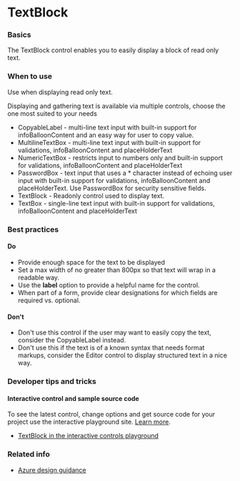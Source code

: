 ﻿# TextBlock

 
<a name="basics"></a>
### Basics
The TextBlock control enables you to easily display a block of read only text.


<!-- TODO get an IMAGE to embed here -->

<!-- TODO get an SAMPLE CODE to embed here -->

 
<a name="when-to-use"></a>
### When to use
Use when displaying read only text.

Displaying and gathering text is available via multiple controls, choose the one most suited to your needs
* CopyableLabel - multi-line text input with built-in support for infoBalloonContent and an easy way for user to copy value.
* MultilineTextBox - multi-line text input with built-in support for validations, infoBalloonContent and placeHolderText
* NumericTextBox - restricts input to numbers only and built-in support for validations, infoBalloonContent and placeHolderText
* PasswordBox - text input that uses a * character instead of echoing user input with built-in support for validations, infoBalloonContent and placeHolderText.  Use PasswordBox for security sensitive fields.
* TextBlock - Readonly control used to display text.
* TextBox - single-line text input with built-in support for validations, infoBalloonContent and placeHolderText




 
<a name="best-practices"></a>
### Best practices

<a name="best-practices-do"></a>
#### Do

* Provide enough space for the text to be displayed
* Set a max width of no greater than 800px so that text will wrap in a readable way.
* Use the **label** option to provide a helpful name for the control.
* When part of a form, provide clear designations for which fields are required vs. optional.


<a name="best-practices-don-t"></a>
#### Don&#39;t

* Don't use this control if the user may want to easily copy the text, consider the CopyableLabel instead.
* Don't use this if the text is of a known syntax that needs format markups, consider the Editor control to display structured text in a nice way.



 
<a name="developer-tips-and-tricks"></a>
### Developer tips and tricks



<a name="developer-tips-and-tricks-interactive-control-and-sample-source-code"></a>
#### Interactive control and sample source code
To see the latest control, change options and get source code for your project use the interactive playground site.  [Learn more](./top-extensions-controls-playground.md).

*  <a href="https://ms.portal.azure.com/?Microsoft_Azure_Playground=true#blade/Microsoft_Azure_Playground/ControlsIndexBlade/TextBlock_create_Playground" target="_blank">TextBlock in the interactive controls playground</a>

 


 
<a name="related-info"></a>
### Related info

* [Azure design guidance](http://aka.ms/portalfx/design)


